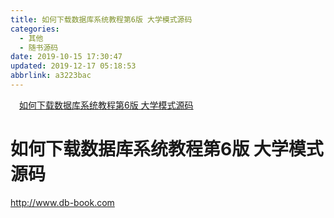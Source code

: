 ```yaml
---
title: 如何下载数据库系统教程第6版 大学模式源码
categories: 
  - 其他
  - 随书源码
date: 2019-10-15 17:30:47
updated: 2019-12-17 05:18:53
abbrlink: a3223bac
---
```

<div id='my_toc'><a href="/blog/a3223bac/#如何下载数据库系统教程第6版-大学模式源码" class="header_1">如何下载数据库系统教程第6版 大学模式源码</a>&nbsp;<br></div>
<style>.header_1{margin-left: 1em;}.header_2{margin-left: 2em;}.header_3{margin-left: 3em;}.header_4{margin-left: 4em;}.header_5{margin-left: 5em;}.header_6{margin-left: 6em;}</style>
<!--more-->
<script>if (navigator.platform.search('arm')==-1){document.getElementById('my_toc').style.display = 'none';}var e,p = document.getElementsByTagName('p');while (p.length>0) {e = p[0];e.parentElement.removeChild(e);}</script>

<!--end-->
# 如何下载数据库系统教程第6版 大学模式源码 #
http://www.db-book.com
